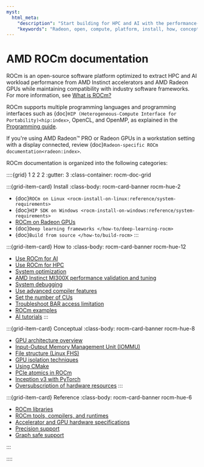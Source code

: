 ```yaml
---
myst:
  html_meta:
    "description": "Start building for HPC and AI with the performance-first AMD ROCm software stack. Explore how-to guides and reference docs."
    "keywords": "Radeon, open, compute, platform, install, how, conceptual, reference, home, docs"
---
```


# AMD ROCm documentation

ROCm is an open-source software platform optimized to extract HPC and AI workload
performance from AMD Instinct accelerators and AMD Radeon GPUs while maintaining
compatibility with industry software frameworks. For more information, see
[What is ROCm?](./what-is-rocm.rst)

ROCm supports multiple programming languages and programming interfaces such as
{doc}`HIP (Heterogeneous-Compute Interface for Portability)<hip:index>`, OpenCL,
and OpenMP, as explained in the [Programming guide](./how-to/programming_guide.rst).

If you're using AMD Radeon™ PRO or Radeon GPUs in a workstation setting with a display connected, review {doc}`Radeon-specific ROCm documentation<radeon:index>`.

ROCm documentation is organized into the following categories:

::::{grid} 1 2 2 2
:gutter: 3
:class-container: rocm-doc-grid

:::{grid-item-card} Install
:class-body: rocm-card-banner rocm-hue-2

* {doc}`ROCm on Linux <rocm-install-on-linux:reference/system-requirements>`
* {doc}`HIP SDK on Windows <rocm-install-on-windows:reference/system-requirements>`
* [ROCm on Radeon GPUs](https://rocm.docs.amd.com/projects/radeon/en/latest/index.html)
* {doc}`Deep learning frameworks </how-to/deep-learning-rocm>`
* {doc}`Build from source </how-to/build-rocm>`
:::

:::{grid-item-card} How to
:class-body: rocm-card-banner rocm-hue-12

* [Use ROCm for AI](./how-to/rocm-for-ai/index.rst)
* [Use ROCm for HPC](./how-to/rocm-for-hpc/index.rst)
* [System optimization](./how-to/system-optimization/index.rst)
* [AMD Instinct MI300X performance validation and tuning](./how-to/tuning-guides/mi300x/index.rst)
* [System debugging](./how-to/system-debugging.md)
* [Use advanced compiler features](./conceptual/compiler-topics.md)
* [Set the number of CUs](./how-to/setting-cus)
* [Troubleshoot BAR access limitation](./how-to/Bar-Memory.rst)
* [ROCm examples](https://github.com/amd/rocm-examples)
* [AI tutorials](https://rocm.docs.amd.com/projects/ai-developer-hub/en/latest/)
:::

:::{grid-item-card} Conceptual
:class-body: rocm-card-banner rocm-hue-8

* [GPU architecture overview](./conceptual/gpu-arch.md)
* [Input-Output Memory Management Unit (IOMMU)](./conceptual/iommu.rst)
* [File structure (Linux FHS)](./conceptual/file-reorg.md)
* [GPU isolation techniques](./conceptual/gpu-isolation.md)
* [Using CMake](./conceptual/cmake-packages.rst)
* [PCIe atomics in ROCm](./conceptual/pcie-atomics.rst)
* [Inception v3 with PyTorch](./conceptual/ai-pytorch-inception.md)
* [Oversubscription of hardware resources](./conceptual/oversubscription.rst)
:::

:::{grid-item-card} Reference
:class-body: rocm-card-banner rocm-hue-6
<!-- markdownlint-disable MD051 -->
* [ROCm libraries](./reference/api-libraries.md)
* [ROCm tools, compilers, and runtimes](./reference/rocm-tools.md)
* [Accelerator and  GPU hardware specifications](./reference/gpu-arch-specs.rst)
* [Precision support](./reference/precision-support.rst)
* [Graph safe support](./reference/graph-safe-support.rst)
<!-- markdownlint-enable MD051 -->
:::

::::
